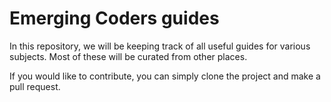 # Emerging Coders guides
In this repository, we will be keeping track of all useful guides for various subjects. Most of these will be curated from other places.

If you would like to contribute, you can simply clone the project and make a pull request. 

